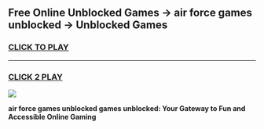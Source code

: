 
## Free Online Unblocked Games → air force games unblocked → Unblocked Games
<h3>
<a href="https://premium.freeplayer.one?title=air_force_games_unblocked&ref=21F">CLICK TO PLAY</a></h3>
<hr>

<h3>
<a href="https://premium.freeplayer.one?title=air_force_games_unblocked&ref=21F">CLICK 2 PLAY</a>
  
</h3>

<a href="https://premium.freeplayer.one?title=air_force_games_unblocked&ref=21F/"><img src="https://clearcache.store/games.png"></a>


**air force games unblocked games unblocked: Your Gateway to Fun and Accessible Online Gaming**
